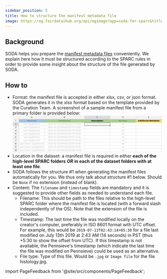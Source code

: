 ```yaml
---
sidebar_position: 5
title: How to structure the manifest metadata file
image: https://og.fairdataihub.org/api/ogimage?app=soda-for-sparc&title=Structure%20the%20manifest%20metadata%20file&description=%27How%20to%27%20SPARC%20series
---
```


## Background

SODA helps you prepare the [manifest metadata files](../Freeform%20Mode/prepare-dataset/step-5.md) conveniently. We explain here how it must be structured according to the SPARC rules in order to provide some insight about the structure of the file generated by SODA.

## How to

- Format: the manifest file is accepted in either xlsx, csv, or json format. SODA generates it in the xlsx format based on the template provided by the Curation Team. A screenshot of a sample manifest file from a primary folder is provided below:
  ![](https://github.com/fairdataihub/SODA-for-SPARC/blob/main/docs/documentation/Prepare-metadata/Manifest/empty-manifest-editor.png?raw=true)
- Location in the dataset: a manifest file is required in either **each of the high-level SPARC folders** **_OR_** **in each of the dataset folders with at least one file**.
- SODA follows the structure #1 when generating the manifest files automatically for you. We thus only talk about structure #1 below. Should be `None` if no extension (instead of blank).
- Content: The `filename` and `timestamp` fields are mandatory and it is suggested to provide other fields as needed to understand each file.
  - Filename: This should be path to the files relative to the high-level SPARC folder where the manifest file is located (with a forward slash independently of the OS). Note that the extension of the file is included.
  - Timestamp: The last time the file was modified locally on the creator's computer, preferably in ISO 8601 format with UTC offset. For example, this would be `2019-07-13T02:43:14+05:30` for a file last modified on July 13th 2019 at 2:43 AM (14 seconds) in PST (thus +5:30 to show the offset from UTC). If this timestamp is not available, the Pennsieve's timestamp (which indicate the last time the file was modified on Pennsieve) could be used as an alternative.
  - File type: Type of this file. Would be `.jpg` or `Image file` for the file histology.jpg.

import PageFeedback from '@site/src/components/PageFeedback';

<PageFeedback />
